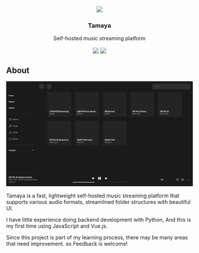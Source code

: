 <br>
<p align="center">
  <img src="https://github.com/bunubbv/tamaya/assets/75381985/766197c6-9293-4262-a36e-cb2f878a9482" width="72">
  <h3 align="center">Tamaya</h3>
  <p align="center">Self-hosted music streaming platform
  <br><br>
  <img src="https://img.shields.io/github/license/bunubbv/tamaya?style=flat-square">
  <img src="https://img.shields.io/github/last-commit/bunubbv/tamaya?style=flat-square">
</p>

## About
<p align="center">
  <img src=".github/screenshots/tamaya.png" width="900">
</p>

Tamaya is a fast, lightweight self-hosted music streaming platform that supports various audio formats, streamlined folder structures with beautiful UI.

I have little experience doing backend development with Python, And this is my first time using JavaScript and Vue.js. 

Since this project is part of my learning process, there may be many areas that need improvement. so Feedback is welcome!